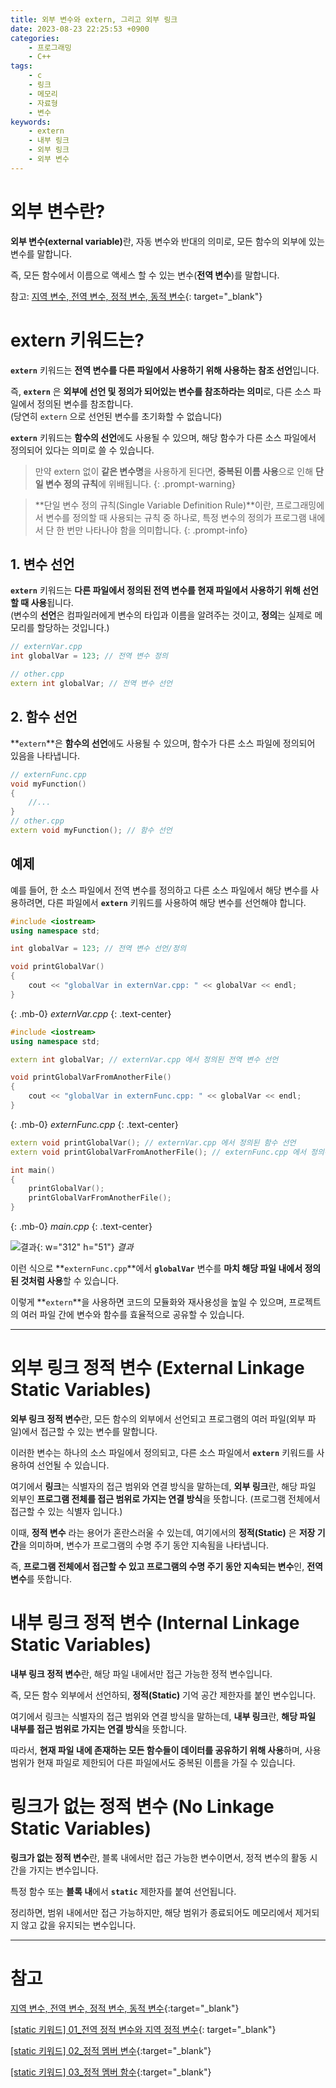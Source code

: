 ```yaml
---
title: 외부 변수와 extern, 그리고 외부 링크
date: 2023-08-23 22:25:53 +0900
categories:
    - 프로그래밍
    - C++
tags:
    - c
    - 링크
    - 메모리
    - 자료형
    - 변수
keywords:
    - extern
    - 내부 링크
    - 외부 링크
    - 외부 변수
---
```


# 외부 변수란?

<span class="keyword">**외부 변수(external variable)**</span>란, 자동 변수와 반대의 의미로, <span class="font_highlight">모든 함수의 외부에 있는 변수</span>를 말합니다.

즉, 모든 함수에서 이름으로 액세스 할 수 있는 변수(**전역 변수**)를 말합니다.

참고: [지역 변수, 전역 변수, 정적 변수, 동적 변수](/posts/%EC%A7%80%EC%97%AD-%EC%A0%84%EC%97%AD-%EC%A0%95%EC%A0%81-%EB%8F%99%EC%A0%81-%EB%B3%80%EC%88%98/){: target="_blank"}


# extern 키워드는?

**`extern`** 키워드는 <span class="font_highlight">**전역 변수를 다른 파일에서 사용하기 위해 사용하는 참조 선언**</span>입니다.

즉, **`extern`** 은 **외부에 선언 및 정의가 되어있는 변수를 참조하라는 의미**로, 다른 소스 파일에서 정의된 변수를 참조합니다. <br> (당연히 `extern` 으로 선언된 변수를 초기화할 수 없습니다)

**`extern`** 키워드는 **함수의 선언**에도 사용될 수 있으며, 해당 함수가 다른 소스 파일에서 정의되어 있다는 의미로 쓸 수 있습니다.

> 만약 extern 없이 **같은 변수명**을 사용하게 된다면, **중복된 이름 사용**으로 인해 **단일 변수 정의 규칙**에 위배됩니다.
{: .prompt-warning}


> **단일 변수 정의 규칙(Single Variable Definition Rule)**이란, 프로그래밍에서 변수를 정의할 때 사용되는 규칙 중 하나로, 특정 변수의 정의가 프로그램 내에서 단 한 번만 나타나야 함을 의미합니다.
{: .prompt-info}


## 1. 변수 선언

**`extern`** 키워드는 <span class="font_highlight">**다른 파일에서 정의된 전역 변수를 현재 파일에서 사용하기 위해 선언할 때 사용**</span>됩니다. <br> (변수의 **선언**은 컴파일러에게 변수의 타입과 이름을 알려주는 것이고, **정의**는 실제로 메모리를 할당하는 것입니다.)

```cpp
// externVar.cpp
int globalVar = 123; // 전역 변수 정의

// other.cpp
extern int globalVar; // 전역 변수 선언
```

## 2. 함수 선언

**`extern`**은 **함수의 선언**에도 사용될 수 있으며, 함수가 다른 소스 파일에 정의되어 있음을 나타냅니다.

```cpp
// externFunc.cpp
void myFunction()
{
	//...
}
// other.cpp
extern void myFunction(); // 함수 선언
```

## 예제

예를 들어, 한 소스 파일에서 전역 변수를 정의하고 다른 소스 파일에서 해당 변수를 사용하려면, 다른 파일에서 **`extern`** 키워드를 사용하여 해당 변수를 선언해야 합니다.

```cpp
#include <iostream>
using namespace std;

int globalVar = 123; // 전역 변수 선언/정의

void printGlobalVar() 
{
    cout << "globalVar in externVar.cpp: " << globalVar << endl;
}
```
{: .mb-0}
<span class="text-muted small">_externVar.cpp_</span>
{: .text-center}

```cpp
#include <iostream>
using namespace std;

extern int globalVar; // externVar.cpp 에서 정의된 전역 변수 선언

void printGlobalVarFromAnotherFile() 
{
    cout << "globalVar in externFunc.cpp: " << globalVar << endl;
}
```
{: .mb-0}
<span class="text-muted small">_externFunc.cpp_</span>
{: .text-center}

```cpp
extern void printGlobalVar(); // externVar.cpp 에서 정의된 함수 선언
extern void printGlobalVarFromAnotherFile(); // externFunc.cpp 에서 정의된 함수 선언

int main() 
{
    printGlobalVar();
    printGlobalVarFromAnotherFile();
}
```
{: .mb-0}
<span class="text-muted small">_main.cpp_</span>
{: .text-center}


![결과](https://drive.google.com/uc?export=view&id=173K3BuuqTlS6qsFg100_JGrEk0NM80Wv&usp=drive_fs){: w="312" h="51"}
_결과_


이런 식으로 **`externFunc.cpp`**에서 **`globalVar`** 변수를 **마치 해당 파일 내에서 정의된 것처럼 사용**할 수 있습니다.

이렇게 **`extern`**을 사용하면 코드의 모듈화와 재사용성을 높일 수 있으며, 프로젝트의 여러 파일 간에 변수와 함수를 효율적으로 공유할 수 있습니다.

---

# 외부 링크 정적 변수 (External Linkage Static Variables)

<span class="keyword">**외부 링크 정적 변수**</span>란, <span class="font_highlight">모든 함수의 외부에서 선언되고 프로그램의 여러 파일(외부 파일)에서 접근할 수 있는 변수</span>를 말합니다.

이러한 변수는 하나의 소스 파일에서 정의되고, 다른 소스 파일에서 **`extern`** 키워드를 사용하여 선언될 수 있습니다.

여기에서 **링크**는 식별자의 접근 범위와 연결 방식을 말하는데, <span class="font_highlight">**외부 링크**</span>란, 해당 파일 외부인 <span class="font_highlight">**프로그램 전체를 접근 범위로 가지는 연결 방식**</span>을 뜻합니다. (프로그램 전체에서 접근할 수 있는 식별자 입니다.)

이때, **정적 변수** 라는 용어가 혼란스러울 수 있는데, 여기에서의 **정적(Static)** 은 **저장 기간**을 의미하며, 변수가 프로그램의 수명 주기 동안 지속됨을 나타냅니다.

즉, **프로그램 전체에서 접근할 수 있고 프로그램의 수명 주기 동안 지속되는 변수**인, **전역 변수**를 뜻합니다.

# 내부 링크 정적 변수 (Internal Linkage Static Variables)

<span class="keyword">**내부 링크 정적 변수**</span>란, <span class="font_highlight">해당 파일 내에서만 접근 가능한 정적 변수</span>입니다.

즉, 모든 함수 외부에서 선언하되, **정적(Static)** 기억 공간 제한자를 붙인 변수입니다.

여기에서 링크는 식별자의 접근 범위와 연결 방식을 말하는데, <span class="font_highlight">**내부 링크**</span>란, <span class="font_highlight">**해당 파일 내부를 접근 범위로 가지는 연결 방식**</span>을 뜻합니다.

따라서, **현재 파일 내에 존재하는 모든 함수들이 데이터를 공유하기 위해 사용**하며, 사용 범위가 현재 파일로 제한되어 다른 파일에서도 중복된 이름을 가질 수 있습니다.

# 링크가 없는 정적 변수 (No Linkage Static Variables)

<span class="keyword">**링크가 없는 정적 변수**</span>란, <span class="font_highlight">블록 내에서만 접근 가능한 변수이면서, 정적 변수의 활동 시간을 가지는 변수</span>입니다.

특정 함수 또는 **블록 내**에서 **`static`** 제한자를 붙여 선언됩니다.

정리하면, 범위 내에서만 접근 가능하지만, 해당 범위가 종료되어도 메모리에서 제거되지 않고 값을 유지되는 변수입니다.


---

# 참고

[지역 변수, 전역 변수, 정적 변수, 동적 변수](/posts/%EC%A7%80%EC%97%AD-%EC%A0%84%EC%97%AD-%EC%A0%95%EC%A0%81-%EB%8F%99%EC%A0%81-%EB%B3%80%EC%88%98/){:target="_blank"}

[[static 키워드] 01_전역 정적 변수와 지역 정적 변수](/posts/static-01-%EC%A0%84%EC%97%AD-%EC%A0%95%EC%A0%81-%EB%B3%80%EC%88%98%EC%99%80-%EC%A7%80%EC%97%AD-%EC%A0%95%EC%A0%81-%EB%B3%80%EC%88%98/){: target="_blank"}

[[static 키워드] 02_정적 멤버 변수](/posts/static-02-%EC%A0%95%EC%A0%81-%EB%A9%A4%EB%B2%84-%EB%B3%80%EC%88%98/){:target="_blank"}

[[static 키워드] 03_정적 멤버 함수](/posts/static-03-%EC%A0%95%EC%A0%81-%EB%A9%A4%EB%B2%84-%ED%95%A8%EC%88%98/){:target="_blank"}